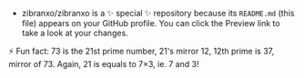 - zibranxo/zibranxo is a ✨ special ✨ repository because its `README.md` (this file) appears on your GitHub profile.
You can click the Preview link to take a look at your changes.

⚡ Fun fact: 73 is the 21st prime number, 21's mirror 12, 12th prime is 37, mirror of 73. Again, 21 is equals to 7×3, ie. 7 and 3!
